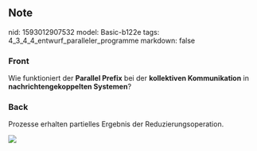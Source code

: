 ## Note
nid: 1593012907532
model: Basic-b122e
tags: 4_3_4_4_entwurf_paralleler_programme
markdown: false

### Front
Wie funktioniert der <b>Parallel Prefix</b> bei der <b>kollektiven Kommunikation</b> in <b>nachrichtengekoppelten Systemen</b>?

### Back
Prozesse erhalten partielles Ergebnis der Reduzierungsoperation.
<div><img src="300px-Parallelprefixsum.png"></div>
